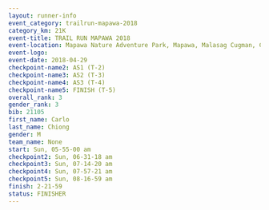 ```yaml
---
layout: runner-info 
event_category: trailrun-mapawa-2018 
category_km: 21K 
event-title: TRAIL RUN MAPAWA 2018 
event-location: Mapawa Nature Adventure Park, Mapawa, Malasag Cugman, Cagayan de Oro Philippines 
event-logo: 
event-date: 2018-04-29 
checkpoint-name2: AS1 (T-2) 
checkpoint-name3: AS2 (T-3) 
checkpoint-name4: AS3 (T-4) 
checkpoint-name5: FINISH (T-5) 
overall_rank: 3
gender_rank: 3
bib: 21105
first_name: Carlo
last_name: Chiong
gender: M
team_name: None
start: Sun, 05-55-00 am
checkpoint2: Sun, 06-31-18 am
checkpoint3: Sun, 07-14-20 am
checkpoint4: Sun, 07-57-21 am
checkpoint5: Sun, 08-16-59 am
finish: 2-21-59
status: FINISHER
---
```

